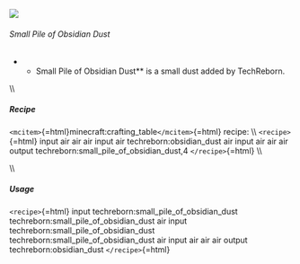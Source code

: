 ![](/mods/techreborn/small_pile_of_obsidian_dust.png)

###### Small Pile of Obsidian Dust

-   -   Small Pile of Obsidian Dust** is a small dust added by
        TechReborn.

\\\\

##### Recipe

`<mcitem>`{=html}minecraft:crafting_table`</mcitem>`{=html} recipe: \\\\
`<recipe>`{=html} input air air air input air techreborn:obsidian_dust
air input air air air output techreborn:small_pile_of_obsidian_dust,4
`</recipe>`{=html} \\\\

\\\\

##### Usage

`<recipe>`{=html} input techreborn:small_pile_of_obsidian_dust
techreborn:small_pile_of_obsidian_dust air input
techreborn:small_pile_of_obsidian_dust
techreborn:small_pile_of_obsidian_dust air input air air air output
techreborn:obsidian_dust `</recipe>`{=html}
